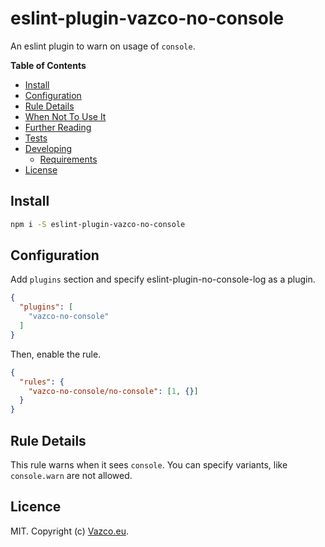 # eslint-plugin-vazco-no-console


An eslint plugin to warn on usage of `console`.

**Table of Contents**

- [Install](#install)
- [Configuration](#configuration)
- [Rule Details](#rule-details)
- [When Not To Use It](#when-not-to-use-it)
- [Further Reading](#further-reading)
- [Tests](#tests)
- [Developing](#developing)
  - [Requirements](#requirements)
- [License](#license)

<!-- END doctoc generated TOC please keep comment here to allow auto update -->

## Install

```sh
npm i -S eslint-plugin-vazco-no-console
```

## Configuration

Add `plugins` section and specify eslint-plugin-no-console-log as a plugin.

```json
{
  "plugins": [
    "vazco-no-console"
  ]
}
```

Then, enable the rule.

```json
{
  "rules": {
    "vazco-no-console/no-console": [1, {}]
  }
}
```


## Rule Details

This rule warns when it sees `console`. You can specify variants, like `console.warn` are not allowed.


## Licence

MIT. Copyright (c) [Vazco.eu](http://vazco.eu).
